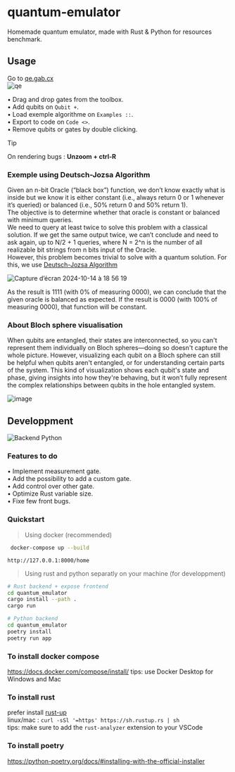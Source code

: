 # quantum-emulator

Homemade quantum emulator, made with Rust & Python for resources benchmark.

## Usage
Go to [qe.gab.cx](https://srv.gab.cx:18490/home)  
![qe](https://github.com/user-attachments/assets/a4052e59-6397-4d99-b248-8d85c5daf70f)


• Drag and drop gates from the toolbox.  
• Add qubits on `Qubit +`.  
• Load exemple algorithme on `Examples ::`.  
• Export to code on `Code <>`.  
• Remove qubits or gates by double clicking.  

> [!TIP]
> On rendering bugs : **Unzoom + ctrl-R**

### Exemple using Deutsch-Jozsa Algorithm

Given an n-bit Oracle (“black box”) function, we don’t know exactly what is inside but we know it is either constant (i.e., always return 0 or 1 whenever it’s queried) or balanced (i.e., 50% return 0 and 50% return 1).  
The objective is to determine whether that oracle is constant or balanced with minimum queries.  
We need to query at least twice to solve this problem with a classical solution. If we get the same output twice, we can’t conclude and need to ask again, up to N/2 + 1 queries, where N = 2^n is the number of all realizable bit strings from n bits input of the Oracle.  
However, this problem becomes trivial to solve with a quantum solution.
For this, we use [Deutsch-Jozsa Algorithm](https://en.wikipedia.org/wiki/Deutsch–Jozsa_algorithm)

![Capture d’écran 2024-10-14 à 18 56 19](https://github.com/user-attachments/assets/cabdf562-8412-4a87-8651-f5d56d3e6b67)

As the result is 1111 (with 0% of measuring 0000), we can conclude that the given oracle is balanced as expected. If the result is 0000 (with 100% of measuring 0000), that function will be constant.

### About Bloch sphere visualisation
When qubits are entangled, their states are interconnected, so you can't represent them individually on Bloch spheres—doing so doesn't capture the whole picture. However, visualizing each qubit on a Bloch sphere can still be helpful when qubits aren't entangled, or for understanding certain parts of the system. This kind of visualization shows each qubit's state and phase, giving insights into how they're behaving, but it won’t fully represent the complex relationships between qubits in the hole entangled system.  
  
![image](https://github.com/user-attachments/assets/a6586a6a-4171-4574-bab2-1eaa71dcb152)

## Developpment

![Backend Python](https://github.com/user-attachments/assets/6d620957-b589-4a99-a7fe-e839cee0803d)

### Features to do

• Implement measurement gate.  
• Add the possibility to add a custom gate.  
• Add control over other gate.  
• Optimize Rust variable size.  
• Fixe few front bugs.  

### Quickstart

> Using docker (recommended)

```bash
 docker-compose up --build
```

`http://127.0.0.1:8000/home`

> Using rust and python separatly on your machine (for developpment)

```bash
# Rust backend + expose frontend
cd quantum_emulator
cargo install --path .
cargo run
```

```bash
# Python backend
cd quantum_emulator
poetry install
poetry run app
```

### To install docker compose

https://docs.docker.com/compose/install/
tips: use Docker Desktop for Windows and Mac

### To install rust

prefer install [rust-up](https://rust-lang.github.io/rustup/index.html)  
linux/mac : `curl -sSl '=https' https://sh.rustup.rs | sh`  
tips: make sure to add the `rust-analyzer` extension to your VSCode

### To install poetry

https://python-poetry.org/docs/#installing-with-the-official-installer
